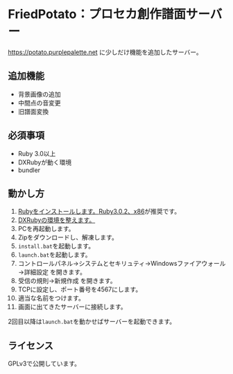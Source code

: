 # FriedPotato：プロセカ創作譜面サーバー

https://potato.purplepalette.net に少しだけ機能を追加したサーバー。

## 追加機能

- 背景画像の追加
- 中間点の音変更
- 旧譜面変換

## 必須事項

- Ruby 3.0以上
- DXRubyが動く環境
- bundler

## 動かし方

1. [Rubyをインストールします。](https://rubyinstaller.org)[Ruby3.0.2、x86](https://github.com/oneclick/rubyinstaller2/releases/download/RubyInstaller-3.0.2-1/rubyinstaller-devkit-3.0.2-1-x64.exe)が推奨です。
2. [DXRubyの環境を整えます。](https://qiita.com/noanoa07/items/7df5886c619781d8d2ee#-d3dx9_40dll%E3%81%AE%E3%82%A4%E3%83%B3%E3%82%B9%E3%83%88%E3%83%BC%E3%83%AB%E6%96%B9%E6%B3%95)
3. PCを再起動します。
4. Zipをダウンロードし、解凍します。
5. `install.bat`を起動します。
6. `launch.bat`を起動します。
7. コントロールパネル→システムとセキリュティ→Windowsファイアウォール→詳細設定 を開きます。
8. 受信の規則→新規作成 を開きます。
9. TCPに設定し、ポート番号を4567にします。
10. 適当な名前をつけます。
11. 画面に出てきたサーバーに接続します。

2回目以降は`launch.bat`を動かせばサーバーを起動できます。

## ライセンス

GPLv3で公開しています。
